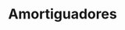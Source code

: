 ---
title: "Amortiguadores"
url: /bogota-d-c/amortiguadores-calle-66-2/
shop: reparación de automóviles
---